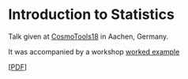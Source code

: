 # Introduction to Statistics
 
Talk given at [CosmoTools18](https://indico.cern.ch/event/688110/timetable/?print=1&view=standard) in Aachen, Germany.

It was accompanied by a workshop [worked example](https://github.com/williamjameshandley/talks/raw/cosmotools_2018/supernovae/supernovae.pdf)

[[PDF](https://github.com/williamjameshandley/talks/raw/cosmotools_2018/will_handley_cosmotools_2018.pdf)] 
 
